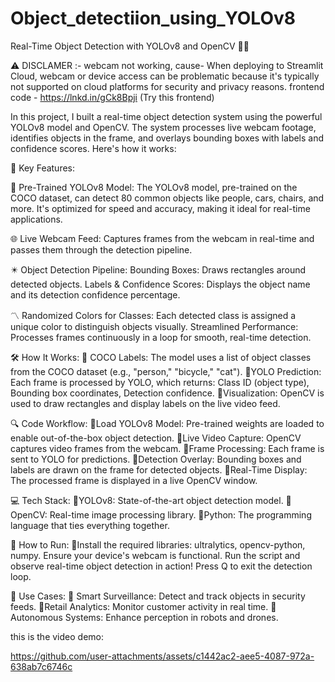 # Object_detectiion_using_YOLOv8
Real-Time Object Detection with YOLOv8 and OpenCV 🚀🎥

⚠️ DISCLAMER :-
webcam not working, cause-
When deploying to Streamlit Cloud, webcam or device access can be problematic because it's typically not supported on cloud platforms for security and privacy reasons.
frontend code - https://lnkd.in/gCk8Bpji (Try this frontend)

In this project, I built a real-time object detection system using the powerful YOLOv8 model and OpenCV. The system processes live webcam footage, identifies objects in the frame, and overlays bounding boxes with labels and confidence scores. Here's how it works:

🧩 Key Features:

🧭 Pre-Trained YOLOv8 Model:
The YOLOv8 model, pre-trained on the COCO dataset, can detect 80 common objects like people, cars, chairs, and more.
It's optimized for speed and accuracy, making it ideal for real-time applications.

🌐 Live Webcam Feed:
Captures frames from the webcam in real-time and passes them through the detection pipeline.

✴️ Object Detection Pipeline:
Bounding Boxes: Draws rectangles around detected objects.
Labels & Confidence Scores: Displays the object name and its detection confidence percentage.

〽️ Randomized Colors for Classes:
Each detected class is assigned a unique color to distinguish objects visually.
Streamlined Performance:
Processes frames continuously in a loop for smooth, real-time detection.

🛠️ How It Works:
🌟 COCO Labels: The model uses a list of object classes from the COCO dataset (e.g., "person," "bicycle," "cat").
🌟YOLO Prediction: Each frame is processed by YOLO, which returns:
Class ID (object type),
Bounding box coordinates,
Detection confidence.
🌟Visualization: OpenCV is used to draw rectangles and display labels on the live video feed.

🔍 Code Workflow:
🌟Load YOLOv8 Model:
Pre-trained weights are loaded to enable out-of-the-box object detection.
🌟Live Video Capture:
OpenCV captures video frames from the webcam.
🌟Frame Processing:
Each frame is sent to YOLO for predictions.
🌟Detection Overlay:
Bounding boxes and labels are drawn on the frame for detected objects.
🌟Real-Time Display:
The processed frame is displayed in a live OpenCV window.

💻 Tech Stack:
🌟YOLOv8: State-of-the-art object detection model.
🌟OpenCV: Real-time image processing library.
🌟Python: The programming language that ties everything together.

🚀 How to Run:
🌟Install the required libraries: ultralytics, opencv-python, numpy.
Ensure your device's webcam is functional.
Run the script and observe real-time object detection in action!
Press Q to exit the detection loop.

🎯 Use Cases:
🌟 Smart Surveillance: Detect and track objects in security feeds.
🌟Retail Analytics: Monitor customer activity in real time.
🌟Autonomous Systems: Enhance perception in robots and drones.

this is the video demo:


https://github.com/user-attachments/assets/c1442ac2-aee5-4087-972a-638ab7c6746c

